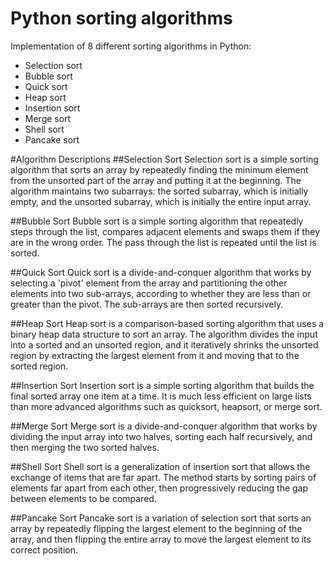 # Python sorting algorithms
Implementation of 8 different sorting algorithms in Python:
- Selection sort
- Bubble sort
- Quick sort
- Heap sort
- Insertion sort
- Merge sort
- Shell sort
- Pancake sort

#Algorithm Descriptions
##Selection Sort
Selection sort is a simple sorting algorithm that sorts an array by repeatedly finding the minimum element from the unsorted part of the array and putting it at the beginning. The algorithm maintains two subarrays: the sorted subarray, which is initially empty, and the unsorted subarray, which is initially the entire input array.

##Bubble Sort
Bubble sort is a simple sorting algorithm that repeatedly steps through the list, compares adjacent elements and swaps them if they are in the wrong order. The pass through the list is repeated until the list is sorted.

##Quick Sort
Quick sort is a divide-and-conquer algorithm that works by selecting a 'pivot' element from the array and partitioning the other elements into two sub-arrays, according to whether they are less than or greater than the pivot. The sub-arrays are then sorted recursively.

##Heap Sort
Heap sort is a comparison-based sorting algorithm that uses a binary heap data structure to sort an array. The algorithm divides the input into a sorted and an unsorted region, and it iteratively shrinks the unsorted region by extracting the largest element from it and moving that to the sorted region.

##Insertion Sort
Insertion sort is a simple sorting algorithm that builds the final sorted array one item at a time. It is much less efficient on large lists than more advanced algorithms such as quicksort, heapsort, or merge sort.

##Merge Sort
Merge sort is a divide-and-conquer algorithm that works by dividing the input array into two halves, sorting each half recursively, and then merging the two sorted halves.

##Shell Sort
Shell sort is a generalization of insertion sort that allows the exchange of items that are far apart. The method starts by sorting pairs of elements far apart from each other, then progressively reducing the gap between elements to be compared.

##Pancake Sort
Pancake sort is a variation of selection sort that sorts an array by repeatedly flipping the largest element to the beginning of the array, and then flipping the entire array to move the largest element to its correct position.
